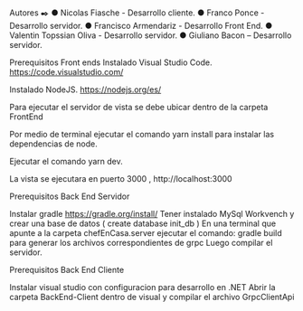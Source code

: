 Autores ✒️
●     Nicolas Fiasche  - Desarrollo cliente.
●     Franco Ponce - Desarrollo servidor.
●     Francisco Armendariz - Desarrollo Front End.
●     Valentin Topssian Oliva - Desarrollo servidor.
●    Giuliano Bacon  – Desarrollo servidor.

Prerequisitos Front ends
Instalado Visual Studio Code. https://code.visualstudio.com/

Instalado NodeJS. https://nodejs.org/es/

Para ejecutar el servidor de vista se debe ubicar dentro de la carpeta FrontEnd

Por medio de terminal ejecutar el comando yarn install para instalar las dependencias de node.

Ejecutar el comando yarn dev.

La vista se ejecutara en puerto 3000 , http://localhost:3000

Prerequisitos Back End Servidor

Instalar gradle https://gradle.org/install/
Tener instalado MySql Workvench y crear una base de datos ( create database init_db )
En una terminal que apunte a la carpeta chefEnCasa.server ejecutar el comando: gradle build  para generar los archivos correspondientes de grpc
Luego compilar el servidor.


Prerequisitos Back End Cliente

Instalar visual studio con configuracion para desarrollo en .NET
Abrir la carpeta BackEnd-Client dentro de visual y compilar el archivo GrpcClientApi


